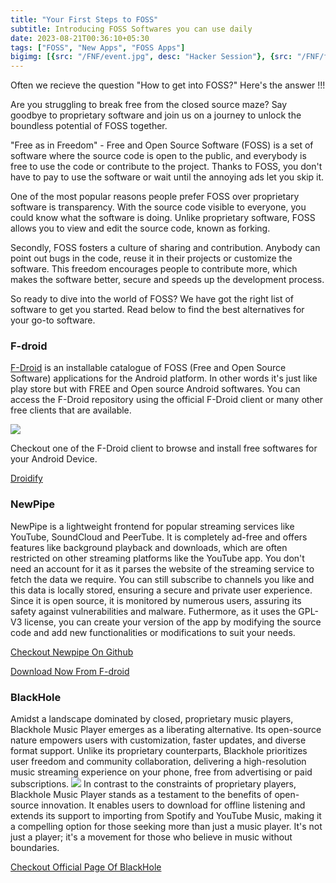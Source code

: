 ```yaml
---
title: "Your First Steps to FOSS"
subtitle: Introducing FOSS Softwares you can use daily 
date: 2023-08-21T00:36:10+05:30
tags: ["FOSS", "New Apps", "FOSS Apps"]
bigimg: [{src: "/FNF/event.jpg", desc: "Hacker Session"}, {src: "/FNF/finale.jpg", desc: "Concluding"}]
---
```


Often we recieve the question "How to get into FOSS?" Here's the answer !!! 

Are you struggling to break free from the closed source maze? Say goodbye to proprietary software and join us on a journey to unlock the boundless potential of FOSS together. 

"Free as in Freedom" - Free and Open Source Software (FOSS) is a set of software where the source code is open to the public, and everybody is free to use the code or contribute to the project. Thanks to FOSS, you don't have to pay to use the software or wait until the annoying ads let you skip it.

One of the most popular reasons people prefer FOSS over proprietary software is transparency. With the source code visible to everyone, you could know what the software is doing. Unlike proprietary software, FOSS allows you to view and edit the source code, known as forking.

Secondly, FOSS fosters a culture of sharing and contribution. Anybody can point out bugs in the code, reuse it in their projects or customize the software. This freedom encourages people to contribute more, which makes the software better, secure and speeds up the development process. 

So ready to dive into the world of FOSS? We have got the right list of software to get you started. Read below to find the best alternatives for your go-to software.



### F-droid
[F-Droid](https://f-droid.org/en/) is an installable catalogue of FOSS (Free and Open Source Software) applications for the Android platform. In other words it's just like play store but with FREE and Open source Android softwares. You can access the F-Droid repository using the official F-Droid client or many other free clients that are available. 

![](/FIRST/droidify1.png)

Checkout one of the F-Droid client to browse and install free softwares for your Android Device.


[Droidify](https://github.com/Droid-ify/client)


### NewPipe
NewPipe is a lightweight frontend for popular streaming services like YouTube, SoundCloud and PeerTube. It is completely ad-free and offers features like background playback and downloads, which are often restricted on other streaming platforms like the YouTube app. You don't need an account for it as it parses the website of the streaming service to fetch the data we require. You can still subscribe to channels you like and this data is locally stored, ensuring a secure and private user experience. Since it is open source, it is monitored by numerous users, assuring its safety against vulnerabilities and malware. Futhermore, as it uses  the GPL-V3 license, you can create your version of the app by modifying the source code and add new functionalities or modifications to suit your needs.

[Checkout Newpipe On Github](https://github.com/TeamNewPipe/NewPipe)

[Download Now From F-droid](https://f-droid.org/en/packages/org.schabi.newpipe/)

### BlackHole
Amidst a landscape dominated by closed, proprietary music players, Blackhole Music Player emerges as a liberating alternative. Its open-source nature empowers users with customization, faster updates, and diverse format support. Unlike its proprietary counterparts, Blackhole prioritizes user freedom and community collaboration, delivering a high-resolution music streaming experience on your phone, free from advertising or paid subscriptions.
![](/FIRST/blackhole.webp)
In contrast to the constraints of proprietary players, Blackhole Music Player stands as a testament to the benefits of open-source innovation. It enables users to download for offline listening and extends its support to importing from Spotify and YouTube Music, making it a compelling option for those seeking more than just a music player. It's not just a player; it's a movement for those who believe in music without boundaries.

[Checkout Official Page Of BlackHole](https://sangwan5688.github.io/)


